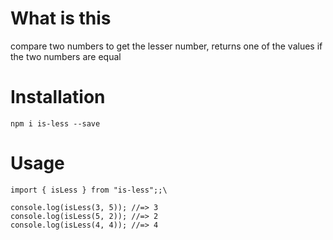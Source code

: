 # What is this 

compare two numbers to get the lesser number, returns one of the values if the two numbers are equal 


# Installation 
`npm i is-less --save`

# Usage

```
import { isLess } from "is-less";;\

console.log(isLess(3, 5)); //=> 3
console.log(isLess(5, 2)); //=> 2
console.log(isLess(4, 4)); //=> 4

```